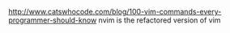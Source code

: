 http://www.catswhocode.com/blog/100-vim-commands-every-programmer-should-know
nvim is the refactored version of vim
